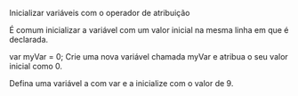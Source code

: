 Inicializar variáveis com o operador de atribuição

É comum inicializar a variável com um valor inicial na mesma linha em que é declarada.

var myVar = 0;
Crie uma nova variável chamada myVar e atribua o seu valor inicial como 0.

Defina uma variável a com var e a inicialize com o valor de 9.